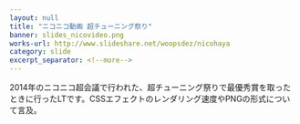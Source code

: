 ```yaml
---
layout: null
title: "ニコニコ動画 超チューニング祭り"
banner: slides_nicovideo.png
works-url: http://www.slideshare.net/woopsdez/nicohaya
category: slide
excerpt_separator: <!--more-->
---
```


2014年のニコニコ超会議で行われた、超チューニング祭りで最優秀賞を取ったときに行ったLTです。CSSエフェクトのレンダリング速度やPNGの形式について言及。

<!--more-->

